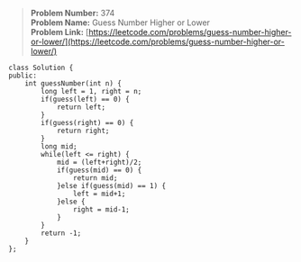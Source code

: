 > **Problem Number:** 374 <br>
> **Problem Name:** Guess Number Higher or Lower <br>
> **Problem Link:** [https://leetcode.com/problems/guess-number-higher-or-lower/](https://leetcode.com/problems/guess-number-higher-or-lower/) <br>

    class Solution {
    public:
        int guessNumber(int n) {
            long left = 1, right = n;
            if(guess(left) == 0) {
                return left;
            }
            if(guess(right) == 0) {
                return right;
            }
            long mid;
            while(left <= right) {
                mid = (left+right)/2;
                if(guess(mid) == 0) {
                    return mid;
                }else if(guess(mid) == 1) {
                    left = mid+1;
                }else {
                    right = mid-1;
                }
            }
            return -1;
        }
    };